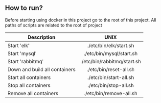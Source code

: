 ## How to run?
Before starting using docker in this project go to the root of this project. All paths of scripts are related to the root of project


|                             Description                        | UNIX                                      | 
|----------------------------------------------------------------|:-----------------------------------------:|
| Start 'elk'                                                    | ./etc/bin/elk/start.sh                    |
| Start 'mysql'                                                  | ./etc/bin/mysql/start.sh                  |
| Start 'rabbitmq'                                               | ./etc/bin/rabbitmq/start.sh               |
| Down and build all containers                                  | ./etc/bin/reset-all.sh                    |
| Start all containers                                           | ./etc/bin/start-all.sh                    |
| Stop all containers                                            | ./etc/bin/stop-all.sh                     |
| Remove all containers                                          | ./etc/bin/remove-all.sh                   |